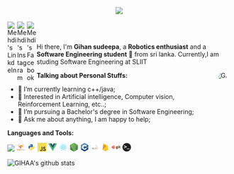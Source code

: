 <!--### Hey 👋, I'm GIHAA-->
<p align="center">
    <img src="https://readme-typing-svg.herokuapp.com?color=fff&width=600&height=65&lines=Hey👋+Welcome+To+My+Profile+✈️+🚁+🔭+🛸+🇱🇰&center=true"></a>
</p>

<a href="https://www.linkedin.com/in/gihan-sudeepa-177a9820a/">
  <img align="left" alt="Mehdi's LinkdeIn" width="22px" src="https://cdn.jsdelivr.net/npm/simple-icons@v3/icons/linkedin.svg" />
</a>
<a href="https://www.instagram.com/gihan_sudeepa/">
  <img align="left" alt="Mehdi's Instagram" width="22px" src="https://cdn.jsdelivr.net/npm/simple-icons@v3/icons/instagram.svg" />
</a>
<a href="https://www.facebook.com/gihan.sudeepa.9/">
  <img align="left" alt="Mehdi's Facebook" width="22px" src="https://cdn.jsdelivr.net/npm/simple-icons@v3/icons/facebook.svg" />
</a>

<br />
<br />

Hi there, I'm **Gihan sudeepa**, a **Robotics enthusiast** and a **Software Engineering student** 🚀 from sri lanka.  Currently,I am studing Software Engineering at SLIIT

  <img align="right" alt="GIF" weight = "400" height = "200" style="border-radius:50%" src="https://64.media.tumblr.com/fe6d6866c5f3902586116f472a2ab20f/921683666be3fa68-8a/s540x810/90260b81c89a1cc7d3f0bdabf9096d7530e3f83d.gifv" />

**Talking about Personal Stuffs:**

- 🌱 I’m currently learning c++/java; 
- 🤔 Interested in Artificial intelligence, Computer vision, Reinforcement Learning, etc..;
- 💼 I’m pursuing a Bachelor's degree in Software Engineering;
- 💬 Ask me about anything, I am happy to help;

**Languages and Tools:**  

<code><img height="20" src="https://pytorch.org/assets/images/pytorch-logo.png"></code>
<code><img height="20" src="https://raw.githubusercontent.com/github/explore/80688e429a7d4ef2fca1e82350fe8e3517d3494d/topics/tensorflow/tensorflow.png"></code>
<code><img height="20" src="https://raw.githubusercontent.com/github/explore/80688e429a7d4ef2fca1e82350fe8e3517d3494d/topics/python/python.png"></code>
<code><img height="20" src="https://raw.githubusercontent.com/github/explore/80688e429a7d4ef2fca1e82350fe8e3517d3494d/topics/javascript/javascript.png"></code>
<code><img height="20" src="https://raw.githubusercontent.com/github/explore/80688e429a7d4ef2fca1e82350fe8e3517d3494d/topics/vue/vue.png"></code>
<code><img height="20" src="https://raw.githubusercontent.com/github/explore/80688e429a7d4ef2fca1e82350fe8e3517d3494d/topics/react/react.png"></code>
<code><img height="20" src="https://raw.githubusercontent.com/github/explore/80688e429a7d4ef2fca1e82350fe8e3517d3494d/topics/nodejs/nodejs.png"></code>
<code><img height="20" src="https://raw.githubusercontent.com/github/explore/80688e429a7d4ef2fca1e82350fe8e3517d3494d/topics/cpp/cpp.png"></code>
<code><img height="20" src="https://raw.githubusercontent.com/github/explore/80688e429a7d4ef2fca1e82350fe8e3517d3494d/topics/mysql/mysql.png"></code>
<code><img height="20" src="https://raw.githubusercontent.com/github/explore/80688e429a7d4ef2fca1e82350fe8e3517d3494d/topics/firebase/firebase.png"></code>
<code><img height="20" src="https://raw.githubusercontent.com/github/explore/80688e429a7d4ef2fca1e82350fe8e3517d3494d/topics/git/git.png"></code>
<code><img height="20" src="https://raw.githubusercontent.com/github/explore/80688e429a7d4ef2fca1e82350fe8e3517d3494d/topics/terminal/terminal.png"></code>

![GIHAA's github stats](https://github-readme-stats.vercel.app/api?username=GIHAA&show_icons=true&hide_border=true)


